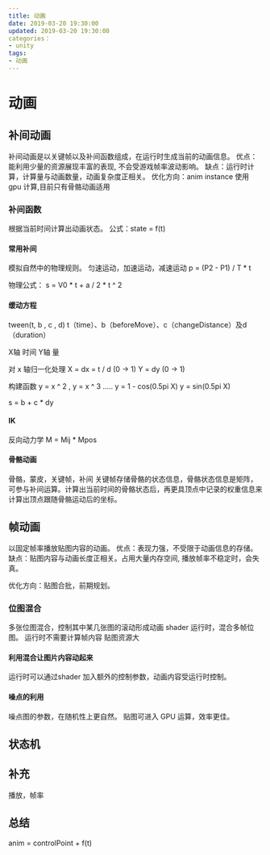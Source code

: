 ```yaml
---
title: 动画
date: 2019-03-20 19:30:00
updated: 2019-03-20 19:30:00
categories：
- unity
tags:
- 动画
---
```


# 动画

## 补间动画
补间动画是以关键帧以及补间函数组成，在运行时生成当前的动画信息。
优点：能利用少量的资源展现丰富的表现, 不会受游戏帧率波动影响。
缺点：运行时计算，计算量与动画数量，动画复杂度正相关。
优化方向：anim instance 使用 gpu 计算,目前只有骨骼动画适用

### 补间函数
根据当前时间计算出动画状态。
公式：state = f(t)

#### 常用补间
模拟自然中的物理规则。
匀速运动，加速运动，减速运动
p = (P2 - P1) / T * t

物理公式：
s = V0 * t +  a / 2 * t ^ 2

#### 缓动方程
tween(t, b , c , d)
t（time）、b（beforeMove）、c（changeDistance）及d（duration）

X轴 时间
Y轴 量

对 x 轴归一化处理
X = dx = t / d (0 -> 1)
Y = dy (0 -> 1)

构建函数 y = x ^ 2 , y = x ^ 3 .....
y = 1 - cos(0.5pi X)
y = sin(0.5pi X)

s = b + c * dy

#### IK
反向动力学
M = Mij * Mpos

#### 骨骼动画
骨骼，蒙皮，关键帧，补间
关键帧存储骨骼的状态信息，骨骼状态信息是矩阵，可参与补间运算。计算出当前时间的骨骼状态后，再更具顶点中记录的权重信息来计算出顶点跟随骨骼运动后的坐标。

## 帧动画
以固定帧率播放贴图内容的动画。
优点：表现力强，不受限于动画信息的存储。
缺点：贴图内容与动画长度正相关。占用大量内存空间, 播放帧率不稳定时，会失真。

优化方向：贴图合批，前期规划。

### 位图混合
多张位图混合，控制其中某几张图的滚动形成动画
shader 运行时，混合多帧位图。
运行时不需要计算帧内容
贴图资源大

#### 利用混合让图片内容动起来
运行时可以通过shader 加入额外的控制参数，动画内容受运行时控制。

#### 噪点的利用
噪点图的参数，在随机性上更自然。 贴图可进入 GPU 运算，效率更佳。

## 状态机

## 补充
播放，帧率

## 总结

anim = controlPoint + f(t)
